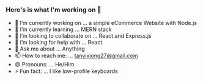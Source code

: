 ### Here's is what I'm working on 👋

- 🔭 I’m currently working on ... a simple eCommerce Website with Node.js
- 🌱 I’m currently learning ... MERN stack
- 👯 I’m looking to collaborate on ... React and Express.js
- 🤔 I’m looking for help with ... React
- 💬 Ask me about ... Anything
- 📫 How to reach me: ... tanyixiong27@gmail.com
- 😄 Pronouns: ... He/Him
- ⚡ Fun fact: ... I like low-profile keyboards
